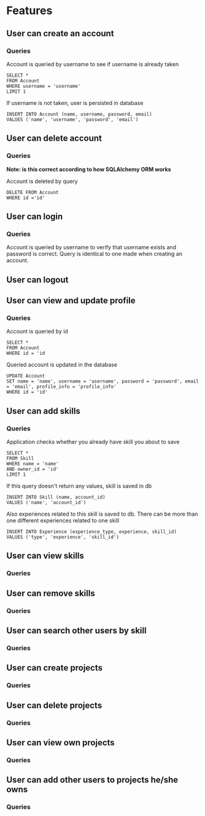 # Features

## User can create an account

### Queries

Account is queried by username to see if username is already taken

    SELECT *
    FROM Account
    WHERE username = 'username'
    LIMIT 1

If username is not taken, user is persisted in database

    INSERT INTO Account (name, username, password, email)
    VALUES ('name', 'username', 'password', 'email')

## User can delete account

### Queries

**Note: is this correct according to how SQLAlchemy ORM works**

Account is deleted by query

    DELETE FROM Account
    WHERE id ='id'

## User can login

### Queries

Account is queried by username to verify that username exists and password is correct. Query is identical to one made when creating an account.

## User can logout

## User can view and update profile

### Queries

Account is queried by id

    SELECT *
    FROM Account
    WHERE id = 'id

Queried account is updated in the database

    UPDATE Account
    SET name = 'name', username = 'username', password = 'password', email = 'email', profile_info = 'profile_info'
    WHERE id = 'id'

## User can add skills

### Queries

Application checks whether you already have skill you about to save

    SELECT *
    FROM Skill
    WHERE name = 'name'
    AND owner_id = 'id'
    LIMIT 1

If this query doesn't return any values, skill is saved in db

    INSERT INTO Skill (name, account_id)
    VALUES ('name', 'account_id')

Also experiences related to this skill is saved to db. There can be more than one different experiences related to one skill

    INSERT INTO Experience (experience_type, experience, skill_id)
    VALUES ('type', 'experience', 'skill_id')

## User can view skills

### Queries



## User can remove skills

### Queries

## User can search other users by skill

### Queries

## User can create projects

### Queries

## User can delete projects

### Queries

## User can view own projects

### Queries

## User can add other users to projects he/she owns

### Queries